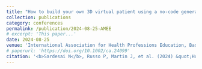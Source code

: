 ```yaml
---
title: "How to build your own 3D virtual patient using a no-code generative conversational AI platform"
collection: publications
category: conferences
permalink: /publication/2024-08-25-AMEE
# excerpt: 'This paper...'
date: 2024-08-25
venue: 'International Association for Health Professions Education, Basel, Switzerland'
# paperurl: 'https://doi.org/10.1002/ca.24099'
citation: '<b>Sardesai N</b>, Russo P, Martin J, et al. (2024) &quot;How to build your own 3D virtual patient using a no-code generative conversational AI platform&quot; <i>International Association for Health Professions Education</i> Poster presentation.'
---
```

